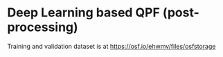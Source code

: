 # Deep Learning based QPF (post-processing)



Training and validation dataset is at https://osf.io/ehwmv/files/osfstorage


